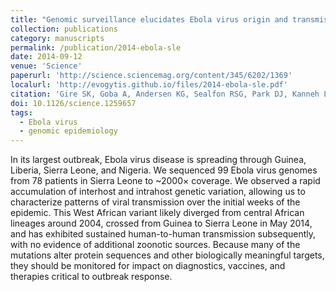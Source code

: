 ```yaml
---
title: "Genomic surveillance elucidates Ebola virus origin and transmission during the 2014 outbreak"
collection: publications
category: manuscripts
permalink: /publication/2014-ebola-sle
date: 2014-09-12
venue: 'Science'
paperurl: 'http://science.sciencemag.org/content/345/6202/1369'
localurl: 'http://evogytis.github.io/files/2014-ebola-sle.pdf'
citation: 'Gire SK, Goba A, Andersen KG, Sealfon RSG, Park DJ, Kanneh L, Jalloh S, Momoh M, Fullah M, <b>Dudas G</b>, Wohl S, Moses LM, Yozwiak NL, Winnicki S, Matranga CB, Malboeuf CM, Qu J, Gladden AD, Schaffner SF, Yang X, Jiang P, Nekoui M, Colubri A, Moinya Coomber R, Fonnie M, Moigboi A, Gbakie M, Kamara FK, Tucker V, Konuwa E, Saffa S, Sellu J, Abdul Jalloh A, Kovoma A, Koninga J, Mustapha I, Kargbo K, Foday M, Yillah M, Kanneh F, Robert W, James L. B. Massally, Chapman SB, Bochicchio J, Murphy C, Nusbaum C, Young S, Birren BW, Grant DS, Scheiffelin JS, Lander ES, Happi C, Gevao SM, Gnirke A, Rambaut A, Garry RF, Khan SH, Sabeti PC, 2014. &quot;Genomic surveillance elucidates Ebola virus origin and transmission during the 2014 outbreak&quot;. <i>Science</i> 345(6202): 1369-1372.'
doi: 10.1126/science.1259657
tags:
  - Ebola virus
  - genomic epidemiology
---
```


In its largest outbreak, Ebola virus disease is spreading through Guinea, Liberia, Sierra Leone, and Nigeria. We sequenced 99 Ebola virus genomes from 78 patients in Sierra Leone to ~2000× coverage. We observed a rapid accumulation of interhost and intrahost genetic variation, allowing us to characterize patterns of viral transmission over the initial weeks of the epidemic. This West African variant likely diverged from central African lineages around 2004, crossed from Guinea to Sierra Leone in May 2014, and has exhibited sustained human-to-human transmission subsequently, with no evidence of additional zoonotic sources. Because many of the mutations alter protein sequences and other biologically meaningful targets, they should be monitored for impact on diagnostics, vaccines, and therapies critical to outbreak response.

